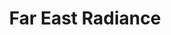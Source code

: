 ---
category: far-east-and-asia
title: Far East Radiance
class: far-east-radiance
cruiseline: Oceania – Insignia
special-info: Free WiFi and Stays
price: 3399
nights: 23
cruise-url: http://www.planetcruise.co.uk/oceania-cruises/insignia/11-april-2017/107791?referrersiteid=970
---